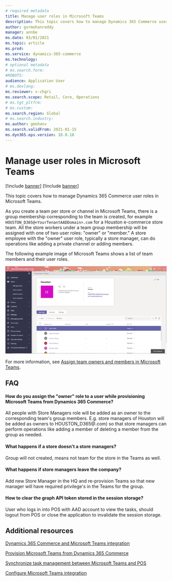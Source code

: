 ```yaml
---
# required metadata
title: Manage user roles in Microsoft Teams
description: This topic covers how to manage Dynamics 365 Commerce user roles in Microsoft Teams.
author: gvrmohanreddy
manager: annbe
ms.date: 03/01/2021
ms.topic: article
ms.prod: 
ms.service: dynamics-365-commerce
ms.technology: 
# optional metadata
# ms.search.form:  
#ROBOTS: 
audience: Application User
# ms.devlang: 
ms.reviewer: v-chgri
ms.search.scope: Retail, Core, Operations
# ms.tgt_pltfrm: 
# ms.custom: 
ms.search.region: Global
# ms.search.industry: 
ms.author: gmohanv
ms.search.validFrom: 2021-01-15
ms.dyn365.ops.version: 10.0.18
---
```


# Manage user roles in Microsoft Teams

[!include [banner](includes/banner.md)]
[!include [banner](includes/preview-banner.md)]

This topic covers how to manage Dynamics 365 Commerce user roles in Microsoft Teams.

As you create a team per store or channel in Microsoft Teams, there is a group membership corresponding to the team is created, for example `HOUSTON_D365@<YourTenantAADDomain>.com` for a Houston e-commerce store team. All the store workers under a team group membership will be assigned with one of two user roles: "owner" or "member." A store employee with the "owner" user role, typically a store manager, can do operations like adding a private channel or adding members. 

The following example image of Microsoft Teams shows a list of team members and their user roles.

![Dynamics 365 Commerce and Teams integration - User Roles](media/d365-commerce-teams-integration-user-roles.png)

For more information, see [Assign team owners and members in Microsoft Teams](https://docs.microsoft.com/microsoftteams/assign-roles-permissions).

## FAQ

#### How do you assign the "owner" role to a user while provisioning Microsoft Teams from Dynamics 365 Commerce? 

All people with Store Managers role will be added as an owner to the corresponding team's group members.  E.g. store managers of Houston will be added as owners to HOUSTON_D365@<TenantAADDomain>.com) so that store managers can perform operations like adding a member of deleting a member from the group as needed. 

#### What happens if a store doesn't a store managers?

Group will not created, means not team for the store in the Teams as well. 

#### What happens if store managers leave the company?

Add new Store Manager in the HQ and re-provision Teams so that new manager will have required privilege's in the Teams for the group. 

#### How to clear the graph API token stored in the session storage?

User who logs in into POS with AAD account to view the tasks, should logout  from POS or close the application to invalidate the session storage. 

## Additional resources

[Dynamics 365 Commerce and Microsoft Teams integration ](commerce-teams-integration.md)

[Provision Microsoft Teams from Dynamics 365 Commerce](provision-teams-from-commerce.md)

[Synchronize task management between Microsoft Teams and POS](synchronize-tasks-teams-pos.md)

[Configure Microsoft Teams integration](configure-teams-integration.md)
